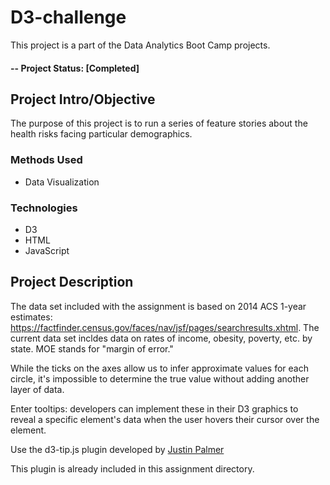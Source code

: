 # D3-challenge
This project is a part of the Data Analytics Boot Camp projects.

#### -- Project Status: [Completed]

## Project Intro/Objective
The purpose of this project is to run a series of feature stories about the health risks facing particular demographics. 

### Methods Used
* Data Visualization


### Technologies
* D3
* HTML
* JavaScript
 

## Project Description
The data set included with the assignment is based on 2014 ACS 1-year estimates: https://factfinder.census.gov/faces/nav/jsf/pages/searchresults.xhtml. The current data set incldes data on rates of income, obesity, poverty, etc. by state. MOE stands for "margin of error."

While the ticks on the axes allow us to infer approximate values for each circle, it's impossible to determine the true value without adding another layer of data. 

Enter tooltips: developers can implement these in their D3 graphics to reveal a specific element's data when the user hovers their cursor over the element.

Use the d3-tip.js plugin developed by [Justin Palmer](https://github.com/Caged)

This plugin is already included in this assignment directory.
